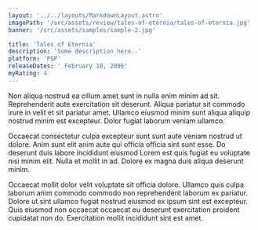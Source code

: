 ```yaml
---
layout: '../../layouts/MarkdownLayout.astro'
imagePath: '/src/assets/review/tales-of-eternia/tales-of-eternia.jpg'
banner: '/src/assets/samples/sample-2.jpg'

title: 'Tales of Eternia'
description: 'Some description here..'
platform: 'PSP'
releaseDates: ' February 10, 2006'
myRating: 4
---
```


Non aliqua nostrud ea cillum amet sunt in nulla enim minim ad sit. Reprehenderit aute exercitation sit deserunt. Aliqua pariatur sit commodo irure in velit et sit pariatur amet. Ullamco eiusmod minim sunt aliqua aliquip nostrud minim est excepteur. Dolor fugiat laborum veniam ullamco.

Occaecat consectetur culpa excepteur sunt sunt aute veniam nostrud ut dolore. Anim sunt elit anim aute qui officia officia sint sunt esse. Do deserunt duis labore incididunt eiusmod Lorem est quis fugiat eu voluptate nisi minim elit. Nulla et mollit in ad. Dolore ex magna duis aliqua deserunt minim.

Occaecat mollit dolor velit voluptate sit officia dolore. Ullamco quis culpa laborum anim commodo commodo non reprehenderit laborum ex pariatur. Dolore ut sint ullamco fugiat nostrud eiusmod ex ipsum sint est excepteur. Quis eiusmod non occaecat occaecat eu deserunt exercitation proident cupidatat non do. Exercitation mollit incididunt sint est amet.
